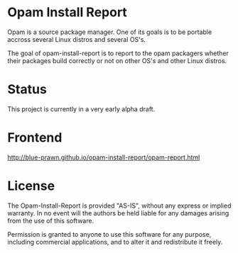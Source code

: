 # Opam Install Report 

Opam is a source package manager.
One of its goals is to be portable accross several Linux distros and
several OS's.

The goal of opam-install-report is to report to the opam packagers whether
their packages build correctly or not on other OS's and other Linux distros.


# Status

This project is currently in a very early alpha draft.


# Frontend

http://blue-prawn.github.io/opam-install-report/opam-report.html


# License

The Opam-Install-Report is provided "AS-IS", without any express or implied
warranty. In no event will the authors be held liable for any damages arising
from the use of this software.

Permission is granted to anyone to use this software for any purpose,
including commercial applications, and to alter it and redistribute it freely.

